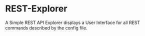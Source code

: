 # REST-Explorer
A Simple REST API Explorer displays a User Interface for all REST commands described by the config file.
